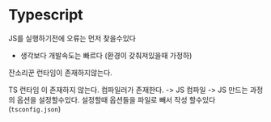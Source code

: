 # Typescript

JS를 실행하기전에 오류는 먼저 찾을수있다

-   생각보다 개발속도는 빠르다 (환경이 갖춰져있을때 가정하)

잔소리꾼
런타임이 존재하지않는다.

TS
런타임 이 존재하지 않는다.
컴파일러가 존재한다. -> JS
컴파일 -> JS 만드는 과정의 옵션을 설정할수있다.
설정할때 옵션들을 파일로 빼서 작성 할수있다 (`tsconfig.json`)
